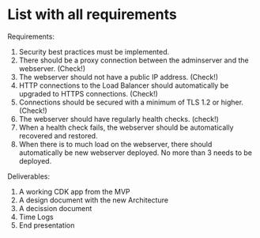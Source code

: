 # List with all requirements
Requirements:

1. Security best practices must be implemented. 
2. There should be a proxy connection between the adminserver and the webserver. (Check!)
3. The webserver should not have a public IP address. (Check!)
4. HTTP connections to the Load Balancer should automatically be upgraded to HTTPS connections. (Check!)
5. Connections should be secured with a minimum of TLS 1.2 or higher. (Check!)
6. The webserver should have regularly health checks. (check!)
7. When a health check fails, the webserver should be automatically recovered and restored. 
8. When there is to much load on the webserver, there should automatically be new webserver deployed. No more than 3 needs to be deployed.  

Deliverables:

1. A working CDK app from the MVP
2. A design document with the new Architecture
3. A decission document
4. Time Logs
5. End presentation








